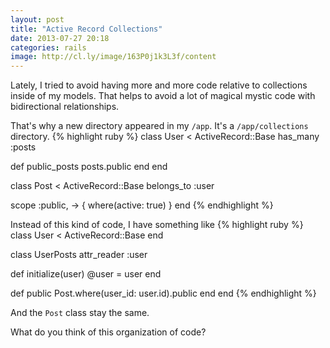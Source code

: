 ```yaml
---
layout: post
title: "Active Record Collections"
date: 2013-07-27 20:18
categories: rails
image: http://cl.ly/image/163P0j1k3L3f/content
---
```

Lately, I tried to avoid having more and more code relative to collections
inside of my models. That helps to avoid a lot of magical mystic code with
bidirectional relationships.

That's why a new directory appeared in my ```/app```. It's a ```/app/collections``` directory.
{% highlight ruby %}
class User < ActiveRecord::Base
  has_many :posts

  def public_posts
    posts.public
  end
end

class Post < ActiveRecord::Base
  belongs_to :user

  scope :public, -> { where(active: true) }
end
{% endhighlight %}

Instead of this kind of code, I have something like
{% highlight ruby %}
class User < ActiveRecord::Base
end

class UserPosts
  attr_reader :user

  def initialize(user)
    @user = user
  end

  def public
    Post.where(user_id: user.id).public
  end
end
{% endhighlight %}

And the ```Post``` class stay the same.

What do you think of this organization of code?
